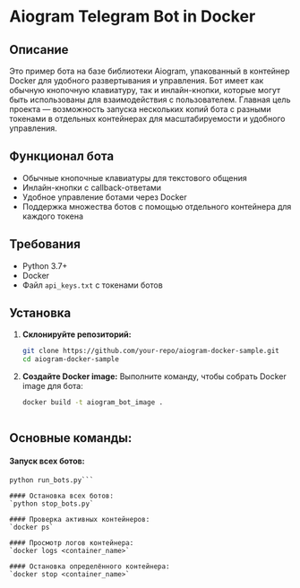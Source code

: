 # Aiogram Telegram Bot in Docker

## Описание

Это пример бота на базе библиотеки Aiogram, упакованный в контейнер Docker для удобного развертывания и управления. Бот имеет как обычную кнопочную клавиатуру, так и инлайн-кнопки, которые могут быть использованы для взаимодействия с пользователем. Главная цель проекта — возможность запуска нескольких копий бота с разными токенами в отдельных контейнерах для масштабируемости и удобного управления.

## Функционал бота

- Обычные кнопочные клавиатуры для текстового общения
- Инлайн-кнопки с callback-ответами
- Удобное управление ботами через Docker
- Поддержка множества ботов с помощью отдельного контейнера для каждого токена

## Требования

- Python 3.7+
- Docker
- Файл `api_keys.txt` с токенами ботов

## Установка

1. **Склонируйте репозиторий:**

   ```bash
   git clone https://github.com/your-repo/aiogram-docker-sample.git
   cd aiogram-docker-sample

2. **Создайте Docker image:**
Выполните команду, чтобы собрать Docker image для бота:
    ```bash
   docker build -t aiogram_bot_image .
   


## **Основные команды:**
#### Запуск всех ботов:
   ```
   python run_bots.py```

#### Остановка всех ботов:
   `python stop_bots.py`

#### Проверка активных контейнеров:
   `docker ps`

#### Просмотр логов контейнера:
   `docker logs <container_name>`

#### Остановка определённого контейнера:
   `docker stop <container_name>`
